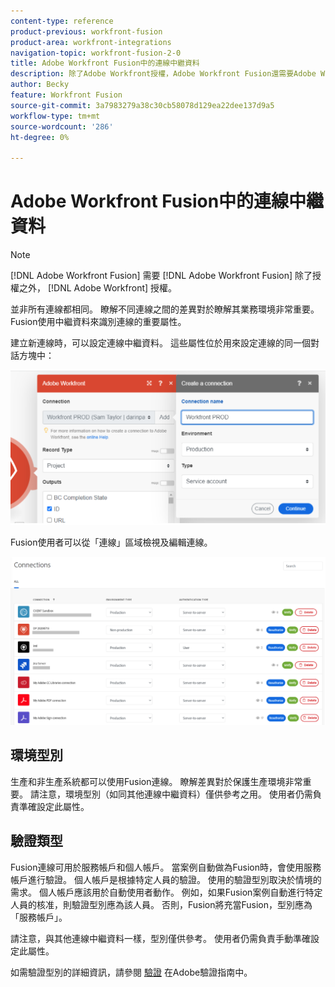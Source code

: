 ```yaml
---
content-type: reference
product-previous: workfront-fusion
product-area: workfront-integrations
navigation-topic: workfront-fusion-2-0
title: Adobe Workfront Fusion中的連線中繼資料
description: 除了Adobe Workfront授權，Adobe Workfront Fusion還需要Adobe Workfront Fusion授權。
author: Becky
feature: Workfront Fusion
source-git-commit: 3a7983279a38c30cb58078d129ea22dee137d9a5
workflow-type: tm+mt
source-wordcount: '286'
ht-degree: 0%

---
```


# Adobe Workfront Fusion中的連線中繼資料

>[!NOTE]
>
>[!DNL Adobe Workfront Fusion] 需要 [!DNL Adobe Workfront Fusion] 除了授權之外， [!DNL Adobe Workfront] 授權。

並非所有連線都相同。 瞭解不同連線之間的差異對於瞭解其業務環境非常重要。 Fusion使用中繼資料來識別連線的重要屬性。

建立新連線時，可以設定連線中繼資料。 這些屬性位於用來設定連線的同一個對話方塊中：

![連線中繼資料](assets/connection-metadata-setup.png)

Fusion使用者可以從「連線」區域檢視及編輯連線。

![「連線」區域中的連線中繼資料](assets/connections-area-metadata.png)

## 環境型別

生產和非生產系統都可以使用Fusion連線。 瞭解差異對於保護生產環境非常重要。 請注意，環境型別（如同其他連線中繼資料）僅供參考之用。 使用者仍需負責準確設定此屬性。

## 驗證類型

Fusion連線可用於服務帳戶和個人帳戶。 當案例自動做為Fusion時，會使用服務帳戶進行驗證。 個人帳戶是根據特定人員的驗證。 使用的驗證型別取決於情境的需求。 個人帳戶應該用於自動使用者動作。 例如，如果Fusion案例自動進行特定人員的核准，則驗證型別應為該人員。 否則，Fusion將充當Fusion，型別應為「服務帳戶」。

請注意，與其他連線中繼資料一樣，型別僅供參考。 使用者仍需負責手動準確設定此屬性。

如需驗證型別的詳細資訊，請參閱 [驗證](https://developer.adobe.com/developer-console/docs/guides/authentication/) 在Adobe驗證指南中。




